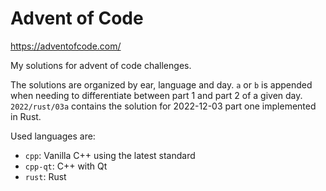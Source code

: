 # Advent of Code
https://adventofcode.com/

My solutions for advent of code challenges.

The solutions are organized by ear, language and day.
`a` or `b` is appended when needing to differentiate between part 1 and part 2 of a given day.
`2022/rust/03a` contains the solution for 2022-12-03 part one implemented in Rust.

Used languages are:

- `cpp`: Vanilla C++ using the latest standard
- `cpp-qt`: C++ with Qt
- `rust`: Rust